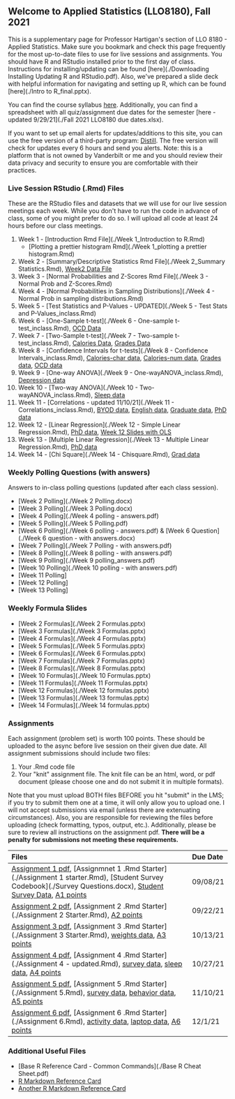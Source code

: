 ## Welcome to Applied Statistics (LLO8180), Fall 2021

This is a supplementary page for Professor Hartigan's section of LLO 8180 - Applied Statistics. Make sure you bookmark and check this page frequently for the most up-to-date files to use for live sessions and assignments. You should have R and RStudio installed prior to the first day of class. Instructions for installing/updating can be found [here](./Downloading Installing Updating R and RStudio.pdf). Also, we've prepared a slide deck with helpful information for navigating and setting up R, which can be found [here](./Intro to R_final.pptx).

You can find the course syllabus [here](./llo_8180_syllabus.pdf). Additionally, you can find a spreadsheet with all quiz/assignment due dates for the semester [here - updated 9/29/21](./Fall 2021 LLO8180 due dates.xlsx).

If you want to set up email alerts for updates/additions to this site, you can use the free version of a third-party program: [Distill](https://distill.io/). The free version will check for updates every 6 hours and send you alerts. Note: this is a platform that is not owned by Vanderbilt or me and you should review their data privacy and security to ensure you are comfortable with their practices.

### Live Session RStudio (.Rmd) Files
These are the RStudio files and datasets that we will use for our live session meetings each week. While you don't have to run the code in advance of class, some of you might prefer to do so. I will upload all code at least 24 hours before our class meetings.
1. Week 1 - [Introduction Rmd File](./Week 1_Introduction to R.Rmd)
    * [Plotting a prettier histogram Rmd](./Week 1_plotting a prettier histogram.Rmd)
2. Week 2 - [Summary/Descriptive Statistics Rmd File](./Week 2_Summary Statistics.Rmd), [Week2 Data File](./week2data.txt)
3. Week 3 - [Normal Probabilities and Z-Scores Rmd File](./Week 3 - Normal Prob and Z-Scores.Rmd)
4. Week 4 - [Normal Probabilities in Sampling Distributions](./Week 4 - Normal Prob in sampling distributions.Rmd)
5. Week 5 - [Test Statistics and P-Values - UPDATED](./Week 5 - Test Stats and P-Values_inclass.Rmd)
6. Week 6 - [One-Sample t-test](./Week 6 - One-sample t-test_inclass.Rmd), [OCD Data](./OCD_data.csv)
7. Week 7 - [Two-Sample t-test](./Week 7 - Two-sample t-test_inclass.Rmd), [Calories Data](./calories.csv), [Grades Data](./grades.csv)
8. Week 8 - [Confidence Intervals for t-tests](./Week 8 - Confidence Intervals_inclass.Rmd), [Calories-char data](./calorieschar.txt), [Calories-num data](./caloriesnum.txt), [Grades data](./grades.txt), [OCD data](./OCD.txt)
9. Week 9 - [One-way ANOVA](./Week 9 - One-wayANOVA_inclass.Rmd), [Depression data](./week9_Depression.txt)
10. Week 10 - [Two-way ANOVA](./Week 10 - Two-wayANOVA_inclass.Rmd), [Sleep data](./week10_sleepdata.txt)
11. Week 11 - [Correlations - updated 11/10/21](./Week 11 - Correlations_inclass.Rmd), [BYOD data](./week11_byod.txt), [English data](./week11_english.txt), [Graduate data](./week11_graduate.txt), [PhD data](./week11_phd.txt)
12. Week 12 - [Linear Regression](./Week 12 - Simple Linear Regression.Rmd), [PhD data](./week12_phd.txt), [Week 12 Slides with OLS](./Week_12_slides_withOLS.pdf)
13. Week 13 - [Multiple Linear Regression](./Week 13 - Multiple Linear Regression.Rmd), [PhD data](./week13_phd2.txt)
14. Week 14 - [Chi Square](./Week 14 - Chisquare.Rmd), [Grad data](./week14_graduate.txt)

### Weekly Polling Questions (with answers)
Answers to in-class polling questions (updated after each class session).
* [Week 2 Polling](./Week 2 Polling.docx)
* [Week 3 Polling](./Week 3 Polling.docx)
* [Week 4 Polling](./Week 4 polling - answers.pdf)
* [Week 5 Polling](./Week 5 Polling.pdf)
* [Week 6 Polling](./Week 6 polling - answers.pdf) & [Week 6 Question](./Week 6 question - with answers.docx)
* [Week 7 Polling](./Week 7 Polling - with answers.pdf)
* [Week 8 Polling](./Week 8 polling - with answers.pdf)
* [Week 9 Polling](./Week 9 polling_answers.pdf)
* [Week 10 Polling](./Week 10 polling - with answers.pdf)
* [Week 11 Polling]
* [Week 12 Polling]
* [Week 13 Polling]

### Weekly Formula Slides
* [Week 2 Formulas](./Week 2 Formulas.pptx)
* [Week 3 Formulas](./Week 3 Formulas.pptx)
* [Week 4 Formulas](./Week 4 Formulas.pptx)
* [Week 5 Formulas](./Week 5 Formulas.pptx)
* [Week 6 Formulas](./Week 6 Formulas.pptx)
* [Week 7 Formulas](./Week 7 Formulas.pptx)
* [Week 8 Formulas](./Week 8 Formulas.pptx)
* [Week 10 Formulas](./Week 10 Formulas.pptx)
* [Week 11 Formulas](./Week 11 Formulas.pptx)
* [Week 12 Formulas](./Week 12 formulas.pptx)
* [Week 13 Formulas](./Week 13 formulas.pptx)
* [Week 14 Formulas](./Week 14 formulas.pptx)

### Assignments
Each assignment (problem set) is worth 100 points. These should be uploaded to the async before live session on their given due date. All assignment submissions should include two files:
1. Your .Rmd code file
2. Your "knit" assignment file. The knit file can be an html, word, or pdf document (please choose one and do not submit it in multiple formats). 

Note that you must upload BOTH files BEFORE you hit "submit" in the LMS; if you try to submit them one at a time, it will only allow you to upload one. I will not accept submissions via email (unless there are extenuating circumstances). Also, you are responsible for reviewing the files before uploading (check formatting, typos, output, etc.). Additionally, please be sure to review all instructions on the assignment pdf. **There will be a penalty for submissions not meeting these requirements.**

| Files      | Due Date          |
|:-------------|:------------------|
|[Assignment 1 pdf](./Assignment-1-starter.pdf), [Assignmnet 1 .Rmd Starter](./Assignment 1 starter.Rmd), [Student Survey Codebook](./Survey Questions.docx), [Student Survey Data](./survey.txt), [A1 points](./Assignment1Points.csv) | 09/08/21 |
|[Assignment 2 pdf](./Assignment-2.pdf), [Assignment 2 .Rmd Starter](./Assignment 2 Starter.Rmd), [A2 points](./Assignment2Points.csv) | 09/22/21 |
|[Assignment 3 pdf](./Assignment-3-Starter.pdf), [Assignment 3 .Rmd Starter](./Assignment 3 Starter.Rmd), [weights data](./weights.txt), [A3 points](./Assignment3Points.csv) | 10/13/21 |
|[Assignment 4 pdf](./Assignment-4---updated.pdf), [Assignment 4 .Rmd Starter](./Assignment 4 - updated.Rmd), [survey data](./survey.txt), [sleep data](./sleep.txt), [A4 points](./Assignment4Points.csv)  | 10/27/21 |
|[Assignment 5 pdf](./Assignment-5.pdf), [Assignment 5 .Rmd Starter](./Assignment 5.Rmd), [survey data](./survey.txt), [behavior data](./behavior.txt), [A5 points](./Assignment5Points.csv)  | 11/10/21 |
|[Assignment 6 pdf](./Assignment-6.pdf), [Assignment 6 .Rmd Starter](./Assignment 6.Rmd), [activity data](./activity.txt), [laptop data](./laptop.txt), [A6 points](./Assignment6Points.csv)  | 12/1/21 |

### Additional Useful Files
* [Base R Reference Card - Common Commands](./Base R Cheat Sheet.pdf)
* [R Markdown Reference Card](./rmarkdown-reference.pdf)
* [Another R Markdown Reference Card](./rmarkdown-cheatsheet.pdf)

